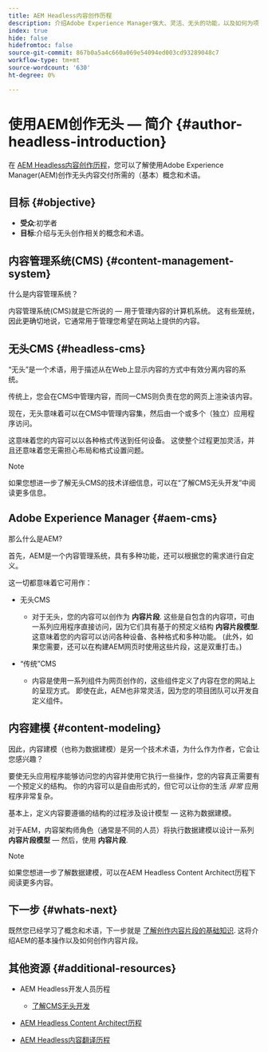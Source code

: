 ```yaml
---
title: AEM Headless内容创作历程
description: 介绍Adobe Experience Manager强大、灵活、无头的功能，以及如何为项目创作内容。
index: true
hide: false
hidefromtoc: false
source-git-commit: 867b0a5a4c660a069e54094ed003cd93289048c7
workflow-type: tm+mt
source-wordcount: '630'
ht-degree: 0%

---
```


# 使用AEM创作无头 — 简介 {#author-headless-introduction}

在 [AEM Headless内容创作历程](overview.md)，您可以了解使用Adobe Experience Manager(AEM)创作无头内容交付所需的（基本）概念和术语。

## 目标 {#objective}

* **受众**:初学者
* **目标**:介绍与无头创作相关的概念和术语。

## 内容管理系统(CMS) {#content-management-system}

什么是内容管理系统？

内容管理系统(CMS)就是它所说的 — 用于管理内容的计算机系统。 这有些笼统，因此更确切地说，它通常用于管理您希望在网站上提供的内容。

## 无头CMS {#headless-cms}

“无头”是一个术语，用于描述从在Web上显示内容的方式中有效分离内容的系统。

传统上，您会在CMS中管理内容，而同一CMS则负责在您的网页上渲染该内容。

现在，无头意味着可以在CMS中管理内容集，然后由一个或多个（独立）应用程序访问。

这意味着您的内容可以以各种格式传送到任何设备。 这使整个过程更加灵活，并且还意味着您无需担心布局和格式设置问题。

>[!NOTE]
>
>如果您想进一步了解无头CMS的技术详细信息，可以在“了解CMS无头开发”中阅读更多信息。

## Adobe Experience Manager {#aem-cms}

那么什么是AEM?

首先，AEM是一个内容管理系统，具有多种功能，还可以根据您的需求进行自定义。

这一切都意味着它可用作：

* 无头CMS
   * 对于无头，您的内容可以创作为 **内容片段**.
这些是自包含的内容项，可由一系列应用程序直接访问，因为它们具有基于的预定义结构 **内容片段模型**.
这意味着您的内容可以访问各种设备、各种格式和多种功能。
(此外，如果您需要，还可以在构建AEM网页时使用这些片段，这是双重打击。)

* “传统”CMS
   * 内容是使用一系列组件为网页创作的，这些组件定义了内容在您的网站上的呈现方式。 即使在此，AEM也非常灵活，因为您的项目团队可以开发自定义组件。

## 内容建模 {#content-modeling}

因此，内容建模（也称为数据建模）是另一个技术术语，为什么作为作者，它会让您感兴趣？

要使无头应用程序能够访问您的内容并使用它执行一些操作，您的内容真正需要有一个预定义的结构。 你的内容可以是自由形式的，但它可以让你的生活 *非常* 应用程序非常复杂。

基本上，定义内容要遵循的结构的过程涉及设计模型 — 这称为数据建模。

对于AEM，内容架构师角色（通常是不同的人员）将执行数据建模以设计一系列 **内容片段模型**  — 然后，使用 **内容片段**.

>[!NOTE]
>
>如果您想进一步了解数据建模，可以在AEM Headless Content Architect历程下阅读更多内容。

## 下一步 {#whats-next}

既然您已经学习了概念和术语，下一步就是 [了解创作内容片段的基础知识](basics.md). 这将介绍AEM的基本操作以及如何创作内容片段。

## 其他资源 {#additional-resources}

* AEM Headless开发人员历程
   * [了解CMS无头开发](/help/journey-headless/developer/learn-about.md)

* [AEM Headless Content Architect历程](/help/journey-headless/architect/overview.md)

* [AEM Headless内容翻译历程](/help/journey-headless/translation/overview.md)
